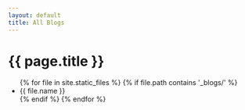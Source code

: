 ```yaml
---
layout: default
title: All Blogs
---
```


<h1>{{ page.title }}</h1>
<ul>
  {% for file in site.static_files %}
    {% if file.path contains '_blogs/' %}
      <li>{{ file.name }}</li>
    {% endif %}
  {% endfor %}
</ul>
